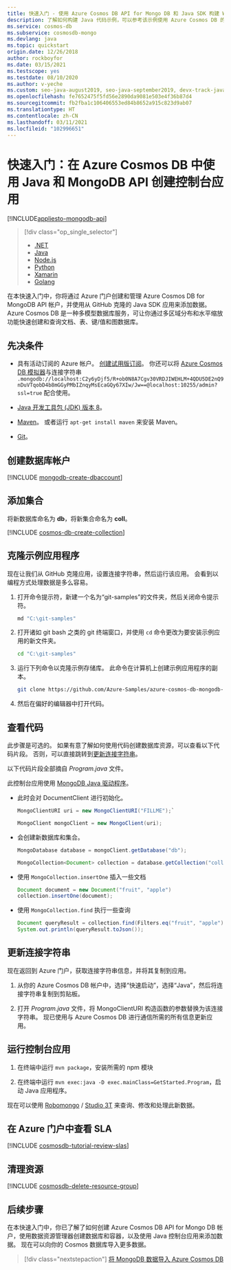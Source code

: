```yaml
---
title: 快速入门 - 使用 Azure Cosmos DB API for Mongo DB 和 Java SDK 构建 Web 应用
description: 了解如何构建 Java 代码示例，可以参考该示例使用 Azure Cosmos DB 的 API for MongoDB 进行连接和查询。
ms.service: cosmos-db
ms.subservice: cosmosdb-mongo
ms.devlang: java
ms.topic: quickstart
origin.date: 12/26/2018
author: rockboyfor
ms.date: 03/15/2021
ms.testscope: yes
ms.testdate: 08/10/2020
ms.author: v-yeche
ms.custom: seo-java-august2019, seo-java-september2019, devx-track-java
ms.openlocfilehash: fe7652475f5fd56e2890da9081e503e4f36b87d4
ms.sourcegitcommit: fb2fba1c106406553ed84b8652a915c823d9ab07
ms.translationtype: HT
ms.contentlocale: zh-CN
ms.lasthandoff: 03/11/2021
ms.locfileid: "102996651"
---
```

# <a name="quickstart-create-a-console-app-with-java-and-the-mongodb-api-in-azure-cosmos-db"></a>快速入门：在 Azure Cosmos DB 中使用 Java 和 MongoDB API 创建控制台应用
[!INCLUDE[appliesto-mongodb-api](includes/appliesto-mongodb-api.md)]

> [!div class="op_single_selector"]
> * [.NET](create-mongodb-dotnet.md)
> * [Java](create-mongodb-java.md)
> * [Node.js](create-mongodb-nodejs.md)
> * [Python](./mongodb-introduction.md)
> * [Xamarin](create-mongodb-xamarin.md)
> * [Golang](create-mongodb-go.md)
>  

在本快速入门中，你将通过 Azure 门户创建和管理 Azure Cosmos DB for MongoDB API 帐户，并使用从 GitHub 克隆的 Java SDK 应用来添加数据。 Azure Cosmos DB 是一种多模型数据库服务，可让你通过多区域分布和水平缩放功能快速创建和查询文档、表、键/值和图数据库。

## <a name="prerequisites"></a>先决条件
- 具有活动订阅的 Azure 帐户。 [创建试用版订阅](https://www.microsoft.com/china/azure/index.html?fromtype=cn)。  你还可以将 [Azure Cosmos DB 模拟器](https://aka.ms/cosmosdb-emulator)与连接字符串 `.mongodb://localhost:C2y6yDjf5/R+ob0N8A7Cgv30VRDJIWEHLM+4QDU5DE2nQ9nDuVTqobD4b8mGGyPMbIZnqyMsEcaGQy67XIw/Jw==@localhost:10255/admin?ssl=true` 配合使用。

    <!--NOT AVAILABLE ON [try Azure Cosmos DB for free](https://www.azure.cn/try/cosmosdb/)-->

- [Java 开发工具包 (JDK) 版本 8](https://www.azul.com/downloads/azure-only/zulu/?&version=java-8-lts&architecture=x86-64-bit&package=jdk)。 
- [Maven](https://maven.apache.org/download.cgi)。 或者运行 `apt-get install maven` 来安装 Maven。
- [Git](https://git-scm.com/downloads)。 

## <a name="create-a-database-account"></a>创建数据库帐户

[!INCLUDE [mongodb-create-dbaccount](../../includes/cosmos-db-create-dbaccount-mongodb.md)]

## <a name="add-a-collection"></a>添加集合

将新数据库命名为 **db**，将新集合命名为 **coll**。

[!INCLUDE [cosmos-db-create-collection](../../includes/cosmos-db-mongodb-create-collection.md)] 

## <a name="clone-the-sample-application"></a>克隆示例应用程序

现在让我们从 GitHub 克隆应用，设置连接字符串，然后运行该应用。 会看到以编程方式处理数据是多么容易。 

1. 打开命令提示符，新建一个名为“git-samples”的文件夹，然后关闭命令提示符。

    ```bash
    md "C:\git-samples"
    ```

2. 打开诸如 git bash 之类的 git 终端窗口，并使用 `cd` 命令更改为要安装示例应用的新文件夹。

    ```bash
    cd "C:\git-samples"
    ```

3. 运行下列命令以克隆示例存储库。 此命令在计算机上创建示例应用程序的副本。

    ```bash
    git clone https://github.com/Azure-Samples/azure-cosmos-db-mongodb-java-getting-started.git
    ```

3. 然后在偏好的编辑器中打开代码。 

## <a name="review-the-code"></a>查看代码

此步骤是可选的。 如果有意了解如何使用代码创建数据库资源，可以查看以下代码片段。 否则，可以直接跳转到[更新连接字符串](#update-your-connection-string)。 

以下代码片段全部摘自 *Program.java* 文件。

此控制台应用使用 [MongoDB Java 驱动程序](https://docs.mongodb.com/ecosystem/drivers/java/)。 

* 此时会对 DocumentClient 进行初始化。

    ```java
    MongoClientURI uri = new MongoClientURI("FILLME");`

    MongoClient mongoClient = new MongoClient(uri);            
    ```

* 会创建新数据库和集合。

    ```java
    MongoDatabase database = mongoClient.getDatabase("db");

    MongoCollection<Document> collection = database.getCollection("coll");
    ```

* 使用 `MongoCollection.insertOne` 插入一些文档

    ```java
    Document document = new Document("fruit", "apple")
    collection.insertOne(document);
    ```

* 使用 `MongoCollection.find` 执行一些查询

    ```java
    Document queryResult = collection.find(Filters.eq("fruit", "apple")).first();
    System.out.println(queryResult.toJson());       
    ```

## <a name="update-your-connection-string"></a><a name="update-your-connection-string"></a>更新连接字符串

现在返回到 Azure 门户，获取连接字符串信息，并将其复制到应用。

1. 从你的 Azure Cosmos DB 帐户中，选择“快速启动”，选择“Java”，然后将连接字符串复制到剪贴板。

2. 打开 *Program.java* 文件，将 MongoClientURI 构造函数的参数替换为该连接字符串。 现已使用与 Azure Cosmos DB 进行通信所需的所有信息更新应用。 

## <a name="run-the-console-app"></a>运行控制台应用

1. 在终端中运行 `mvn package`，安装所需的 npm 模块

2. 在终端中运行 `mvn exec:java -D exec.mainClass=GetStarted.Program`，启动 Java 应用程序。

现在可以使用 [Robomongo](mongodb-robomongo.md) / [Studio 3T](mongodb-mongochef.md) 来查询、修改和处理此新数据。

## <a name="review-slas-in-the-azure-portal"></a>在 Azure 门户中查看 SLA

[!INCLUDE [cosmosdb-tutorial-review-slas](../../includes/cosmos-db-tutorial-review-slas.md)]

## <a name="clean-up-resources"></a>清理资源

[!INCLUDE [cosmosdb-delete-resource-group](../../includes/cosmos-db-delete-resource-group.md)]

## <a name="next-steps"></a>后续步骤

在本快速入门中，你已了解了如何创建 Azure Cosmos DB API for Mongo DB 帐户，使用数据资源管理器创建数据库和容器，以及使用 Java 控制台应用来添加数据。 现在可以向你的 Cosmos 数据库导入更多数据。 

> [!div class="nextstepaction"]
> [将 MongoDB 数据导入 Azure Cosmos DB](../dms/tutorial-mongodb-cosmos-db.md?toc=%2fcosmos-db%2ftoc.json%253ftoc%253d%2fcosmos-db%2ftoc.json)

<!--Update_Description: update meta properties, wording update, update link-->